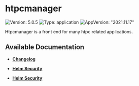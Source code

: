 # htpcmanager

![Version: 5.0.5](https://img.shields.io/badge/Version-5.0.5-informational?style=flat-square) ![Type: application](https://img.shields.io/badge/Type-application-informational?style=flat-square) ![AppVersion: "2021.11.17"](https://img.shields.io/badge/AppVersion-"2021.11.17"-informational?style=flat-square)

Htpcmanager is a front end for many htpc related applications.

## Available Documentation

- [**Changelog**](CHANGELOG)

- [**Helm Security**](container-security)

- [**Helm Security**](helm-security)

